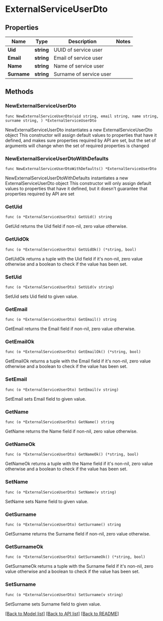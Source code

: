 # ExternalServiceUserDto

## Properties

Name | Type | Description | Notes
------------ | ------------- | ------------- | -------------
**Uid** | **string** | UUID of service user | 
**Email** | **string** | Email of service user | 
**Name** | **string** | Name of service user | 
**Surname** | **string** | Surname of service user | 

## Methods

### NewExternalServiceUserDto

`func NewExternalServiceUserDto(uid string, email string, name string, surname string, ) *ExternalServiceUserDto`

NewExternalServiceUserDto instantiates a new ExternalServiceUserDto object
This constructor will assign default values to properties that have it defined,
and makes sure properties required by API are set, but the set of arguments
will change when the set of required properties is changed

### NewExternalServiceUserDtoWithDefaults

`func NewExternalServiceUserDtoWithDefaults() *ExternalServiceUserDto`

NewExternalServiceUserDtoWithDefaults instantiates a new ExternalServiceUserDto object
This constructor will only assign default values to properties that have it defined,
but it doesn't guarantee that properties required by API are set

### GetUid

`func (o *ExternalServiceUserDto) GetUid() string`

GetUid returns the Uid field if non-nil, zero value otherwise.

### GetUidOk

`func (o *ExternalServiceUserDto) GetUidOk() (*string, bool)`

GetUidOk returns a tuple with the Uid field if it's non-nil, zero value otherwise
and a boolean to check if the value has been set.

### SetUid

`func (o *ExternalServiceUserDto) SetUid(v string)`

SetUid sets Uid field to given value.


### GetEmail

`func (o *ExternalServiceUserDto) GetEmail() string`

GetEmail returns the Email field if non-nil, zero value otherwise.

### GetEmailOk

`func (o *ExternalServiceUserDto) GetEmailOk() (*string, bool)`

GetEmailOk returns a tuple with the Email field if it's non-nil, zero value otherwise
and a boolean to check if the value has been set.

### SetEmail

`func (o *ExternalServiceUserDto) SetEmail(v string)`

SetEmail sets Email field to given value.


### GetName

`func (o *ExternalServiceUserDto) GetName() string`

GetName returns the Name field if non-nil, zero value otherwise.

### GetNameOk

`func (o *ExternalServiceUserDto) GetNameOk() (*string, bool)`

GetNameOk returns a tuple with the Name field if it's non-nil, zero value otherwise
and a boolean to check if the value has been set.

### SetName

`func (o *ExternalServiceUserDto) SetName(v string)`

SetName sets Name field to given value.


### GetSurname

`func (o *ExternalServiceUserDto) GetSurname() string`

GetSurname returns the Surname field if non-nil, zero value otherwise.

### GetSurnameOk

`func (o *ExternalServiceUserDto) GetSurnameOk() (*string, bool)`

GetSurnameOk returns a tuple with the Surname field if it's non-nil, zero value otherwise
and a boolean to check if the value has been set.

### SetSurname

`func (o *ExternalServiceUserDto) SetSurname(v string)`

SetSurname sets Surname field to given value.



[[Back to Model list]](../README.md#documentation-for-models) [[Back to API list]](../README.md#documentation-for-api-endpoints) [[Back to README]](../README.md)


